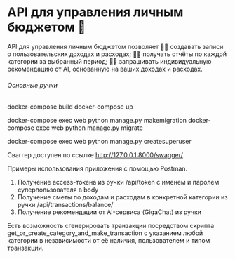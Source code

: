 # API для управления личным бюджетом 💸

API для управления личным бюджетом позволяет 
👩‍💻 создавать записи о пользовательских доходах и расходах;
👩‍💻 получать отчёты по каждой категории за выбранный период;
👩‍💻 запрашивать индивидуальную рекомендацию от AI, основанную на ваших доходах и расходах.

###### Основные ручки

docker-compose build
docker-compose up

docker-compose exec web python manage.py makemigration
docker-compose exec web python manage.py migrate

docker-compose exec web python manage.py createsuperuser

Сваггер доступен по ссылке http://127.0.0.1:8000/swagger/

Примеры использования приложения с помощью Postman.
1) Получение access-токена из ручки /api/token с именем и паролем суперпользователя в body
2) Получение сметы по доходам и расходам в конкретной категории из ручки /api/transactions/balance/
3) Получение рекомендации от AI-сервиса (GigaChat) из ручки 
 
Есть возможность сгенерировать транзакции посредством скрипта get_or_create_category_and_make_transaction с указанием любой категории в независимости от её наличия, пользователем и типом транзакции.









